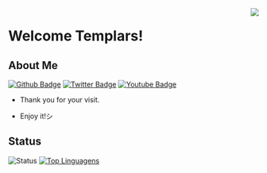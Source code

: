 <img align="right" width="max" height="max" src="https://i.pinimg.com/originals/8e/d7/bb/8ed7bbbd8f357f0acc4d487208dab442.png">
 
# Welcome Templars!

## About Me
[![Github Badge](https://img.shields.io/badge/-Github-000?style=flat-square&logo=Github&logoColor=white&link=https://github.com/ZackMartins)](https://github.com/ZackMartins)
[![Twitter Badge](https://img.shields.io/badge/-Twitter-1ca0f1?style=flat-square&labelColor=1ca0f1&logo=twitter&logoColor=white&link=https://twitter.com)](https://twitter.com)
[![Youtube Badge](https://img.shields.io/badge/-YouTube-ff0000?style=flat-square&labelColor=ff0000&logo=youtube&logoColor=white&link=https://www.youtube.com)](https://www.youtube.com)
 
- Thank you for your visit. 
 
- Enjoy it!シ

## Status
![Status](https://github-readme-stats.vercel.app/api?username=zackmartins&show_icons=true&theme=tokyonight)
[![Top Linguagens](https://github-readme-stats.vercel.app/api/top-langs/?username=zackmartins&langs_count=8)](https://github.com/anuraghazra/github-readme-stats)
